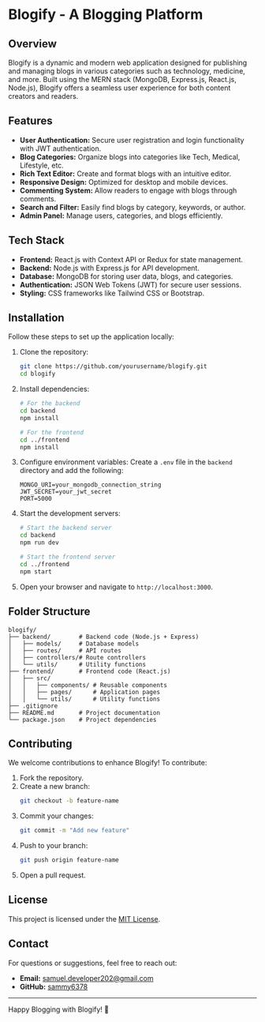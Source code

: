 # Blogify - A Blogging Platform

## Overview
Blogify is a dynamic and modern web application designed for publishing and managing blogs in various categories such as technology, medicine, and more. Built using the MERN stack (MongoDB, Express.js, React.js, Node.js), Blogify offers a seamless user experience for both content creators and readers.

## Features
- **User Authentication:** Secure user registration and login functionality with JWT authentication.
- **Blog Categories:** Organize blogs into categories like Tech, Medical, Lifestyle, etc.
- **Rich Text Editor:** Create and format blogs with an intuitive editor.
- **Responsive Design:** Optimized for desktop and mobile devices.
- **Commenting System:** Allow readers to engage with blogs through comments.
- **Search and Filter:** Easily find blogs by category, keywords, or author.
- **Admin Panel:** Manage users, categories, and blogs efficiently.

## Tech Stack
- **Frontend:** React.js with Context API or Redux for state management.
- **Backend:** Node.js with Express.js for API development.
- **Database:** MongoDB for storing user data, blogs, and categories.
- **Authentication:** JSON Web Tokens (JWT) for secure user sessions.
- **Styling:** CSS frameworks like Tailwind CSS or Bootstrap.

## Installation
Follow these steps to set up the application locally:

1. Clone the repository:
   ```bash
   git clone https://github.com/yourusername/blogify.git
   cd blogify
   ```

2. Install dependencies:
   ```bash
   # For the backend
   cd backend
   npm install

   # For the frontend
   cd ../frontend
   npm install
   ```

3. Configure environment variables:
   Create a `.env` file in the `backend` directory and add the following:
   ```env
   MONGO_URI=your_mongodb_connection_string
   JWT_SECRET=your_jwt_secret
   PORT=5000
   ```

4. Start the development servers:
   ```bash
   # Start the backend server
   cd backend
   npm run dev

   # Start the frontend server
   cd ../frontend
   npm start
   ```

5. Open your browser and navigate to `http://localhost:3000`.

## Folder Structure
```
blogify/
├── backend/        # Backend code (Node.js + Express)
│   ├── models/     # Database models
│   ├── routes/     # API routes
│   ├── controllers/# Route controllers
│   └── utils/      # Utility functions
├── frontend/       # Frontend code (React.js)
│   ├── src/
│   │   ├── components/ # Reusable components
│   │   ├── pages/      # Application pages
│   │   └── utils/      # Utility functions
├── .gitignore
├── README.md       # Project documentation
└── package.json    # Project dependencies
```

## Contributing
We welcome contributions to enhance Blogify! To contribute:
1. Fork the repository.
2. Create a new branch:
   ```bash
   git checkout -b feature-name
   ```
3. Commit your changes:
   ```bash
   git commit -m "Add new feature"
   ```
4. Push to your branch:
   ```bash
   git push origin feature-name
   ```
5. Open a pull request.

## License
This project is licensed under the [MIT License](LICENSE).

## Contact
For questions or suggestions, feel free to reach out:
- **Email:** samuel.developer202@gmail.com
- **GitHub:** [sammy6378](https://github.com/sammy6378)

---

Happy Blogging with Blogify! 🌟

